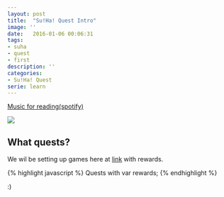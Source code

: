 ```yaml
---
layout: post
title:  "Su!Ha! Quest Intro"
image: ''
date:   2016-01-06 00:06:31
tags:
- suha
- quest
- first
description: ''
categories:
- Su!Ha! Quest
serie: learn
---
```


<p class="music-read"><a href="spotify:track:4DAZ8UYNpWVIV46aLkN2Qp">Music for reading(spotify)</a></p>

<img src="http://cdn1.tnwcdn.com/wp-content/blogs.dir/1/files/2016/02/raw.gif">

## What quests?

We wil be setting up games here at [link](http://suha.ph "Su!Ha!") with rewards.

{% highlight javascript %}
Quests with var rewards;
{% endhighlight %}

:)
